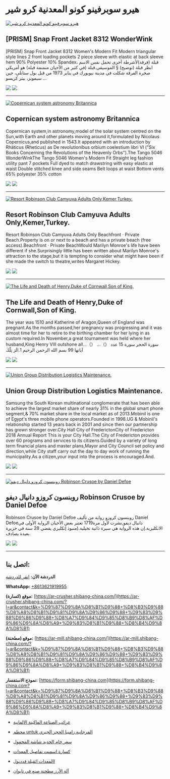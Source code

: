 # هيرو سوبرفينو كونو المعدنية كرو شير

<a href="https://swt.shibang-china.com/?l=ar&img&k=%D9%87%D9%8A%D8%B1%D9%88+%D8%B3%D9%88%D8%A8%D8%B1%D9%81%D9%8A%D9%86%D9%88+%D9%83%D9%88%D9%86%D9%88+%D8%A7%D9%84%D9%85%D8%B9%D8%AF%D9%86%D9%8A%D8%A9+%D9%83%D8%B1%D9%88+%D8%B4%D9%8A%D8%B1" target="_blank">![هيرو سوبرفينو كونو المعدنية كرو شير](http://static.shibang-china.com/all-800x300/407.jpg)</a>

## [PRISM] Snap Front Jacket 8312 WonderWink
[PRISM] Snap Front Jacket 8312 Women's Modern Fit Modern triangular style lines 2 front loading pockets 2 piece sleeve with elastic at back sleeve hem 90% Polyester 10% Spandexقبلة (فرقة)لأشرطة أخرى تحمل نفس الاسم ، انظر قبلة (توضيح) § الموسيقى.قبلة (في كثير من الأحيان منمنمة قبلة) هو أمريكي صخرة الفرقة شكلت في مدينة نيويورك في يناير 1973 من قبل بول ستانلي، جين سيمونز، بيتر كريسو …


<a href="https://whatsapp.shibangsoft.com/WhatsApp.php" target="_blank" title="WhatsApp">![](http://static.shibang-china.com/icon/whatsapp.png)</a> <a href="https://swt.shibang-china.com/?l=ar&icon&k=%D9%87%D9%8A%D8%B1%D9%88+%D8%B3%D9%88%D8%A8%D8%B1%D9%81%D9%8A%D9%86%D9%88+%D9%83%D9%88%D9%86%D9%88+%D8%A7%D9%84%D9%85%D8%B9%D8%AF%D9%86%D9%8A%D8%A9+%D9%83%D8%B1%D9%88+%D8%B4%D9%8A%D8%B1" target="_blank">![](http://static.shibang-china.com/icon/chat-ar.png)</a>

---

<a href="https://swt.shibang-china.com/?l=ar&img&k=%D9%87%D9%8A%D8%B1%D9%88+%D8%B3%D9%88%D8%A8%D8%B1%D9%81%D9%8A%D9%86%D9%88+%D9%83%D9%88%D9%86%D9%88+%D8%A7%D9%84%D9%85%D8%B9%D8%AF%D9%86%D9%8A%D8%A9+%D9%83%D8%B1%D9%88+%D8%B4%D9%8A%D8%B1" target="_blank">![Copernican system astronomy Britannica](http://static.shibang-china.com/all-800x300/849.jpg)</a>

## Copernican system astronomy Britannica
Copernican system,in astronomy,model of the solar system centred on the Sun,with Earth and other planets moving around it,formulated by Nicolaus Copernicus,and published in 1543.It appeared with an introduction by Rhäticus (Rheticus) as De revolutionibus orbium coelestium libri VI ("Six Books Concerning the Revolutions of the Heavenly Orbs").The Tango 5046 WonderWinkThe Tango 5046 Women's Modern Fit Straight leg fashion utility pant 7 pockets Full dyed to match drawstring with easy elastic at waist Double stitched knee and side seams Belt loops at waist Bottom vents 65% polyester 35% cotton


<a href="https://whatsapp.shibangsoft.com/WhatsApp.php" target="_blank" title="WhatsApp">![](http://static.shibang-china.com/icon/whatsapp.png)</a> <a href="https://swt.shibang-china.com/?l=ar&icon&k=%D9%87%D9%8A%D8%B1%D9%88+%D8%B3%D9%88%D8%A8%D8%B1%D9%81%D9%8A%D9%86%D9%88+%D9%83%D9%88%D9%86%D9%88+%D8%A7%D9%84%D9%85%D8%B9%D8%AF%D9%86%D9%8A%D8%A9+%D9%83%D8%B1%D9%88+%D8%B4%D9%8A%D8%B1" target="_blank">![](http://static.shibang-china.com/icon/chat-ar.png)</a>

---

<a href="https://swt.shibang-china.com/?l=ar&img&k=%D9%87%D9%8A%D8%B1%D9%88+%D8%B3%D9%88%D8%A8%D8%B1%D9%81%D9%8A%D9%86%D9%88+%D9%83%D9%88%D9%86%D9%88+%D8%A7%D9%84%D9%85%D8%B9%D8%AF%D9%86%D9%8A%D8%A9+%D9%83%D8%B1%D9%88+%D8%B4%D9%8A%D8%B1" target="_blank">![Resort Robinson Club Camyuva Adults Only,Kemer,Turkey.](http://static.shibang-china.com/all-800x300/642.jpg)</a>

## Resort Robinson Club Camyuva Adults Only,Kemer,Turkey.
Resort Robinson Club Camyuva Adults Only Beachfront · Private Beach.Property is on or next to a beach and has a private beach (free access).Beachfront · Private BeachWould Marilyn Monroe's life have been different if she.Surprisingly little has been written about Marilyn Monroe's attraction to the stage,but it is tempting to consider what might have been if she made the switch to theatre,writes Margaret Hickey.


<a href="https://whatsapp.shibangsoft.com/WhatsApp.php" target="_blank" title="WhatsApp">![](http://static.shibang-china.com/icon/whatsapp.png)</a> <a href="https://swt.shibang-china.com/?l=ar&icon&k=%D9%87%D9%8A%D8%B1%D9%88+%D8%B3%D9%88%D8%A8%D8%B1%D9%81%D9%8A%D9%86%D9%88+%D9%83%D9%88%D9%86%D9%88+%D8%A7%D9%84%D9%85%D8%B9%D8%AF%D9%86%D9%8A%D8%A9+%D9%83%D8%B1%D9%88+%D8%B4%D9%8A%D8%B1" target="_blank">![](http://static.shibang-china.com/icon/chat-ar.png)</a>

---

<a href="https://swt.shibang-china.com/?l=ar&img&k=%D9%87%D9%8A%D8%B1%D9%88+%D8%B3%D9%88%D8%A8%D8%B1%D9%81%D9%8A%D9%86%D9%88+%D9%83%D9%88%D9%86%D9%88+%D8%A7%D9%84%D9%85%D8%B9%D8%AF%D9%86%D9%8A%D8%A9+%D9%83%D8%B1%D9%88+%D8%B4%D9%8A%D8%B1" target="_blank">![The Life and Death of Henry,Duke of Cornwall,Son of King.](http://static.shibang-china.com/all-800x300/762.jpg)</a>

## The Life and Death of Henry,Duke of Cornwall,Son of King.
The year was 1510 and Katherine of Aragon,Queen of England was pregnant.As the months passed,her pregnancy was progressing and it was almost time for her to retire to the birthing chamber for her lying in as custom required.In November,a great tournament was held where her husband,King Henry VIII outshone all…（） …（）  سورة الحجر سورة 15 عدد آياتها 99 بسم الله الرحمن الرحيم 1.الَرَ تِلْكَ


<a href="https://whatsapp.shibangsoft.com/WhatsApp.php" target="_blank" title="WhatsApp">![](http://static.shibang-china.com/icon/whatsapp.png)</a> <a href="https://swt.shibang-china.com/?l=ar&icon&k=%D9%87%D9%8A%D8%B1%D9%88+%D8%B3%D9%88%D8%A8%D8%B1%D9%81%D9%8A%D9%86%D9%88+%D9%83%D9%88%D9%86%D9%88+%D8%A7%D9%84%D9%85%D8%B9%D8%AF%D9%86%D9%8A%D8%A9+%D9%83%D8%B1%D9%88+%D8%B4%D9%8A%D8%B1" target="_blank">![](http://static.shibang-china.com/icon/chat-ar.png)</a>

---

<a href="https://swt.shibang-china.com/?l=ar&img&k=%D9%87%D9%8A%D8%B1%D9%88+%D8%B3%D9%88%D8%A8%D8%B1%D9%81%D9%8A%D9%86%D9%88+%D9%83%D9%88%D9%86%D9%88+%D8%A7%D9%84%D9%85%D8%B9%D8%AF%D9%86%D9%8A%D8%A9+%D9%83%D8%B1%D9%88+%D8%B4%D9%8A%D8%B1" target="_blank">![Union Group Distribution Logistics Maintenance.](http://static.shibang-china.com/all-800x300/1240.jpg)</a>

## Union Group Distribution Logistics Maintenance.
Samsung the South Korean multinational conglomerate that has been able to achieve the largest market share of nearly 31% in the global smart phone segment,& 70% market share in the local market as of 2013.Mobinil is one of Egypt's three mobile phone operators.Founded in 1998.UG & Mobinil's relationship started 13 years back in 2001 and since then our partnership has grown stronger over.City Hall City of FrederictonCity of Fredericton 2018 Annual Report This is your City Hall.The City of Fredericton provides over 60 programs and services to its citizens.Guided by a variety of long term financial plans and master plans,Mayor and City Council set policy and direction,while City staff carry out the day to day work of running the municipality.As a citizen,your input into the process is encouraged.And.


<a href="https://whatsapp.shibangsoft.com/WhatsApp.php" target="_blank" title="WhatsApp">![](http://static.shibang-china.com/icon/whatsapp.png)</a> <a href="https://swt.shibang-china.com/?l=ar&icon&k=%D9%87%D9%8A%D8%B1%D9%88+%D8%B3%D9%88%D8%A8%D8%B1%D9%81%D9%8A%D9%86%D9%88+%D9%83%D9%88%D9%86%D9%88+%D8%A7%D9%84%D9%85%D8%B9%D8%AF%D9%86%D9%8A%D8%A9+%D9%83%D8%B1%D9%88+%D8%B4%D9%8A%D8%B1" target="_blank">![](http://static.shibang-china.com/icon/chat-ar.png)</a>

---

<a href="https://swt.shibang-china.com/?l=ar&img&k=%D9%87%D9%8A%D8%B1%D9%88+%D8%B3%D9%88%D8%A8%D8%B1%D9%81%D9%8A%D9%86%D9%88+%D9%83%D9%88%D9%86%D9%88+%D8%A7%D9%84%D9%85%D8%B9%D8%AF%D9%86%D9%8A%D8%A9+%D9%83%D8%B1%D9%88+%D8%B4%D9%8A%D8%B1" target="_blank">![روبنسون كروزو دانيال ديفو Robinson Crusoe by Daniel Defoe](http://static.shibang-china.com/all-800x300/1481.jpg)</a>

## روبنسون كروزو دانيال ديفو Robinson Crusoe by Daniel Defoe
Robinson Crusoe by Daniel Defoe روبنسون كروزو رواية من تأليف Daniel Defoeدانيال ديفو,نشرت لأول مرة1719 تعتبر بعض الأحيان الرواية الأولى في الانكليزية.إن هذه الرواية هي سيرة ذاتية تخيلية.(منبوذ إنكليزي يقضي 28 سنة في جزيرة بعيدة يصادف.

<a href="https://whatsapp.shibangsoft.com/WhatsApp.php" target="_blank" title="WhatsApp">![](http://static.shibang-china.com/icon/whatsapp.png)</a> <a href="https://swt.shibang-china.com/?l=ar&icon&k=%D9%87%D9%8A%D8%B1%D9%88+%D8%B3%D9%88%D8%A8%D8%B1%D9%81%D9%8A%D9%86%D9%88+%D9%83%D9%88%D9%86%D9%88+%D8%A7%D9%84%D9%85%D8%B9%D8%AF%D9%86%D9%8A%D8%A9+%D9%83%D8%B1%D9%88+%D8%B4%D9%8A%D8%B1" target="_blank">![](http://static.shibang-china.com/icon/chat-ar.png)</a>

---
## اتصل بنا:

**الدردشة الآن:** [انقر للدردشة](https://swt.shibang-china.com?l=ar&contact&k=%D9%87%D9%8A%D8%B1%D9%88+%D8%B3%D9%88%D8%A8%D8%B1%D9%81%D9%8A%D9%86%D9%88+%D9%83%D9%88%D9%86%D9%88+%D8%A7%D9%84%D9%85%D8%B9%D8%AF%D9%86%D9%8A%D8%A9+%D9%83%D8%B1%D9%88+%D8%B4%D9%8A%D8%B1)

**WhatsApp:**  [+8613621919955](https://whatsapp.shibangsoft.com/WhatsApp.php)

**موقع (كسارة):** [https://ar-crusher.shibang-china.com/](https://ar-crusher.shibang-china.com/?l=ar&contact&k=%D9%87%D9%8A%D8%B1%D9%88+%D8%B3%D9%88%D8%A8%D8%B1%D9%81%D9%8A%D9%86%D9%88+%D9%83%D9%88%D9%86%D9%88+%D8%A7%D9%84%D9%85%D8%B9%D8%AF%D9%86%D9%8A%D8%A9+%D9%83%D8%B1%D9%88+%D8%B4%D9%8A%D8%B1)

**موقع (مطحنة):** [https://ar-mill.shibang-china.com/](https://ar-mill.shibang-china.com/?l=ar&contact&k=%D9%87%D9%8A%D8%B1%D9%88+%D8%B3%D9%88%D8%A8%D8%B1%D9%81%D9%8A%D9%86%D9%88+%D9%83%D9%88%D9%86%D9%88+%D8%A7%D9%84%D9%85%D8%B9%D8%AF%D9%86%D9%8A%D8%A9+%D9%83%D8%B1%D9%88+%D8%B4%D9%8A%D8%B1)

**نموذج الاستفسار:** [https://form.shibang-china.com](https://form.shibang-china.com?l=ar&contact&k=%D9%87%D9%8A%D8%B1%D9%88+%D8%B3%D9%88%D8%A8%D8%B1%D9%81%D9%8A%D9%86%D9%88+%D9%83%D9%88%D9%86%D9%88+%D8%A7%D9%84%D9%85%D8%B9%D8%AF%D9%86%D9%8A%D8%A9+%D9%83%D8%B1%D9%88+%D8%B4%D9%8A%D8%B1)

* [غرائب الصناعة الماكينة الالمانية](../6/%D8%BA%D8%B1%D8%A7%D8%A6%D8%A8%20%D8%A7%D9%84%D8%B5%D9%86%D8%A7%D8%B9%D8%A9%20%D8%A7%D9%84%D9%85%D8%A7%D9%83%D9%8A%D9%86%D8%A9%20%D8%A7%D9%84%D8%A7%D9%84%D9%85%D8%A7%D9%86%D9%8A%D8%A9.md)

* [محطم untuk المرجانية زامبيا الحجر الجيري](../10/%D9%85%D8%AD%D8%B7%D9%85%20untuk%20%D8%A7%D9%84%D9%85%D8%B1%D8%AC%D8%A7%D9%86%D9%8A%D8%A9%20%D8%B2%D8%A7%D9%85%D8%A8%D9%8A%D8%A7%20%D8%A7%D9%84%D8%AD%D8%AC%D8%B1%20%D8%A7%D9%84%D8%AC%D9%8A%D8%B1%D9%8A.md)

* [سعر خام الحديد شاشة المحمول](../9/%D8%B3%D8%B9%D8%B1%20%D8%AE%D8%A7%D9%85%20%D8%A7%D9%84%D8%AD%D8%AF%D9%8A%D8%AF%20%D8%B4%D8%A7%D8%B4%D8%A9%20%D8%A7%D9%84%D9%85%D8%AD%D9%85%D9%88%D9%84.md)

* [كسارة اسمنت تفاصيل المعدات](../8/%D9%83%D8%B3%D8%A7%D8%B1%D8%A9%20%D8%A7%D8%B3%D9%85%D9%86%D8%AA%20%D8%AA%D9%81%D8%A7%D8%B5%D9%8A%D9%84%20%D8%A7%D9%84%D9%85%D8%B9%D8%AF%D8%A7%D8%AA.md)

* [االمعدات اثقيلة فددىول](../8/%D8%A7%D8%A7%D9%84%D9%85%D8%B9%D8%AF%D8%A7%D8%AA%20%D8%A7%D8%AB%D9%82%D9%8A%D9%84%D8%A9%20%D9%81%D8%AF%D8%AF%D9%89%D9%88%D9%84.md)

* [آلة الأرز مطحنة صنع في تايوان](../10/%D8%A2%D9%84%D8%A9%20%D8%A7%D9%84%D8%A3%D8%B1%D8%B2%20%D9%85%D8%B7%D8%AD%D9%86%D8%A9%20%D8%B5%D9%86%D8%B9%20%D9%81%D9%8A%20%D8%AA%D8%A7%D9%8A%D9%88%D8%A7%D9%86.md)